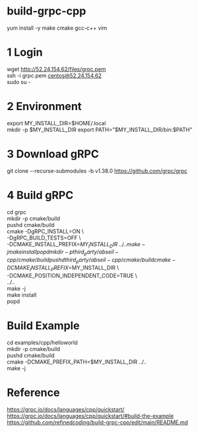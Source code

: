 # build-grpc-cpp
yum install -y make cmake gcc-c++ vim    

# 1 Login
wget http://52.24.154.62/files/grpc.pem    
ssh -i grpc.pem centos@52.24.154.62    
sudo su -    
    
# 2 Environment
export MY_INSTALL_DIR=$HOME/.local    
mkdir -p $MY_INSTALL_DIR    
export PATH="$MY_INSTALL_DIR/bin:$PATH"    
    
# 3 Download gRPC
git clone --recurse-submodules -b v1.38.0 https://github.com/grpc/grpc    
    
# 4 Build gRPC
cd grpc    
mkdir -p cmake/build    
pushd cmake/build    
cmake -DgRPC_INSTALL=ON \    
      -DgRPC_BUILD_TESTS=OFF \    
      -DCMAKE_INSTALL_PREFIX=$MY_INSTALL_DIR \    
      ../..    
make -j    
make install    
popd    
mkdir -p third_party/abseil-cpp/cmake/build    
pushd third_party/abseil-cpp/cmake/build    
cmake -DCMAKE_INSTALL_PREFIX=$MY_INSTALL_DIR \    
      -DCMAKE_POSITION_INDEPENDENT_CODE=TRUE \    
      ../..    
make -j    
make install    
popd    
    
# Build Example
cd examples/cpp/helloworld    
mkdir -p cmake/build    
pushd cmake/build    
cmake -DCMAKE_PREFIX_PATH=$MY_INSTALL_DIR ../..    
make -j    
    
# Reference
https://grpc.io/docs/languages/cpp/quickstart/    
https://grpc.io/docs/languages/cpp/quickstart/#build-the-example    
https://github.com/refinedcoding/build-grpc-cpp/edit/main/README.md    
